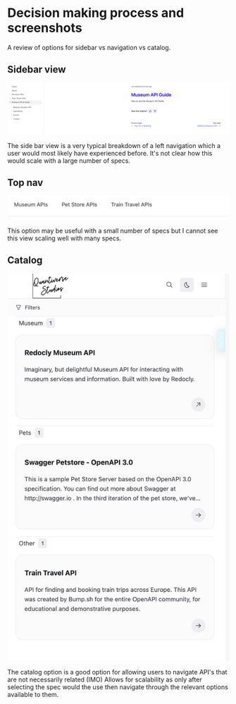 # Decision making process and screenshots

A review of options for sidebar vs navigation vs catalog.

## Sidebar view
![sidebar-screenshot.png](./images/sidebar-screenshot.png)

The side bar view is a very typical breakdown of a left navigation which a user would most likely have experienced before. It's not clear how this would 
scale with a large number of specs.


## Top nav
![top-nav-screenshot.png](./images/top-nav-screenshot.png)

This option may be useful with a small number of specs but I cannot see this view scaling well with many specs.


## Catalog
![catalog-screenshot.png](./images/catalog-screenshot.png)

The catalog option is a good option for allowing users to navigate API's that are not necessarily related (IMO)
Allows for scalability as only after selecting the spec would the use then navigate through the relevant options available to them.

